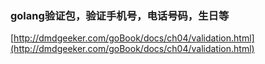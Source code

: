 ### golang验证包，验证手机号，电话号码，生日等



[http://dmdgeeker.com/goBook/docs/ch04/validation.html](http://dmdgeeker.com/goBook/docs/ch04/validation.html)

